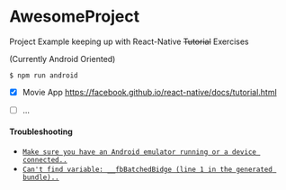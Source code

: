 # AwesomeProject

Project Example keeping up with React-Native ~~Tutorial~~ Exercises

(Currently Android Oriented)


```plain
$ npm run android
```

- [x] Movie App https://facebook.github.io/react-native/docs/tutorial.html
- [ ] ...


#### Troubleshooting

- [`Make sure you have an Android emulator running or a device connected..`](https://github.com/facebook/react-native/issues/4843)
- [`Can't find variable: __fbBatchedBidge (line 1 in the generated bundle)..`](https://github.com/facebook/react-native/issues/4881)
